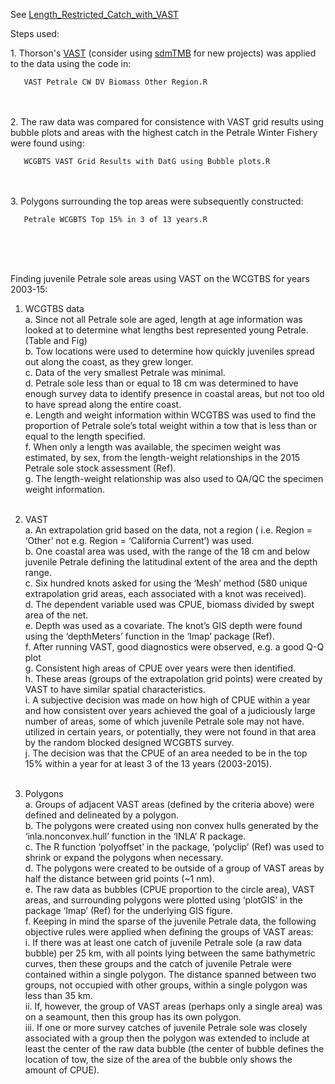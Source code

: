 See [Length_Restricted_Catch_with_VAST](https://github.com/John-R-Wallace-NOAA/Length_Restricted_Catch_with_VAST)

Steps used:

1\. Thorson's [VAST](https://github.com/James-Thorson-NOAA/VAST]) (consider using [sdmTMB](https://pbs-assess.github.io/sdmTMB/) for new projects) was applied to the data using the code in:

       VAST Petrale CW DV Biomass Other Region.R
<br><br>
2\. The raw data was compared for consistence with VAST grid results using bubble plots and areas with the highest catch in the Petrale Winter Fishery were found using:

       WCGBTS VAST Grid Results with DatG using Bubble plots.R

<br><br>
3\. Polygons surrounding the top areas were subsequently constructed:

       Petrale WCGBTS Top 15% in 3 of 13 years.R

<br><br><br>

Finding juvenile Petrale sole areas using VAST on the WCGTBS for years 2003-15:

1.	WCGTBS data<br>
    a.	Since not all Petrale sole are aged, length at age information was looked at to determine what lengths best represented young Petrale. (Table and Fig)<br>
    b.	Tow locations were used to determine how quickly juveniles spread out along the coast, as they grew longer.<br>
    c.	Data of the very smallest Petrale was minimal.<br>
    d.	Petrale sole less than or equal to 18 cm was determined to have enough survey data to identify presence in coastal areas, but not too old to have spread along the entire coast.<br>
    e.	Length and weight information within WCGTBS was used to find the proportion of Petrale sole’s total weight within a tow that is less than or equal to the length specified.<br>
    f.	When only a length was available, the specimen weight was estimated, by sex, from the length-weight relationships in the 2015 Petrale sole stock assessment (Ref).<br> 
    g.	The length-weight relationship was also used to QA/QC the specimen weight information.<br><br> 

2.	VAST<br> 
a.	An extrapolation grid based on the data, not a region ( i.e. Region = ‘Other’ not e.g. Region = ‘California Current’) was used.<br> 
b.	One coastal area was used, with the range of the 18 cm and below juvenile Petrale defining the latitudinal extent of the area and the depth range.<br>
c.	Six hundred knots asked for using the ‘Mesh’ method (580 unique extrapolation grid areas, each associated with a knot was received).<br>
d.	The dependent variable used was CPUE, biomass divided by swept area of the net.<br>
e.	Depth was used as a covariate. The knot’s GIS depth were found using the ‘depthMeters’ function in the ‘Imap’ package (Ref).<br>
f.	After running VAST, good diagnostics were observed, e.g. a good Q-Q plot<br>
g.	Consistent high areas of CPUE over years were then identified.<br>
h.	These areas (groups of the extrapolation grid points) were created by VAST to have similar spatial characteristics. <br>
i.	A subjective decision was made on how high of CPUE within a year and how consistent over years achieved the goal of a judiciously large number of areas, some of which juvenile Petrale sole may not have. utilized in certain years, or potentially, they were not found in that area by the random blocked designed WCGBTS survey.<br>
j.	The decision was that the CPUE of an area needed to be in the top 15% within a year for at least 3 of the 13 years (2003-2015).<br><br> 


3.	Polygons<br> 
a.	Groups of adjacent VAST areas (defined by the criteria above) were defined and delineated by a polygon.<br>
b.	 The polygons were created using non convex hulls generated by the ‘inla.nonconvex.hull’ function in the ‘INLA’ R package.<br> 
c.	The R function ‘polyoffset’ in the package, ‘polyclip’ (Ref) was used to shrink or expand the polygons when necessary.<br>
d.	The polygons were created to be outside of a group of VAST areas by half the distance between grid points (~1 nm).<br>
e.	The raw data as bubbles (CPUE proportion to the circle area), VAST areas, and surrounding polygons were plotted using ‘plotGIS’ in the package ‘Imap’ (Ref) for the underlying GIS figure.<br>
f.	Keeping in mind the sparse of the juvenile Petrale data, the following objective rules were applied when defining the groups of VAST areas:<br>
i.	If there was at least one catch of juvenile Petrale sole (a raw data bubble) per 25 km, with all points lying between the same bathymetric curves, then these groups and the catch of juvenile Petrale were contained within a single polygon. The distance spanned between two groups, not occupied with other groups, within a single polygon was less than 35 km.<br>
ii.	If, however, the group of VAST areas (perhaps only a single area) was on a seamount, then this group has its own polygon.<br>
iii.	If one or more survey catches of juvenile Petrale sole was closely associated with a group then the polygon was extended to include at least the center of the raw data bubble (the center of bubble defines the location of tow, the size of the area of the bubble only shows the amount of CPUE).<br>

